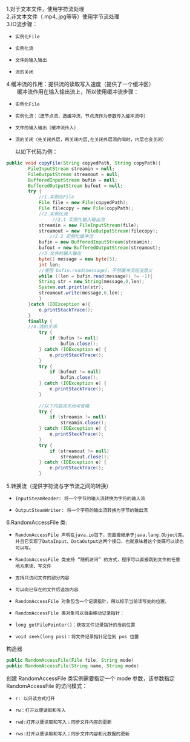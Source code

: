1.对于文本文件，使用字符流处理\
2.非文本文件（.mp4,.jpg等等）使用字节流处理\
3.IO流步骤：
*     实例化File
*     实例化流
*     文件的输入输出
*     流的关闭
4.缓冲流的作用：提供流的读取写入速度（提供了一个缓冲区）\
&emsp;&emsp;缓冲流作用在输入输出流上，所以使用缓冲流步骤：
*     实例化File
*     实例化流：（造节点流，造缓冲流，节点流作为参数传入缓冲流中）
*     文件的输入输出（缓冲流传入）
*     流的关闭（先关闭外层，再关闭内层,在关闭外层流的同时，内层也会关闭）
    以如下代码为例：
```Java
public void copyFile(String copyedPath, String copyPath){
        FileInputStream streamin = null;
        FileOutputStream streamout = null;
        BufferedInputStream bufin = null;
        BufferedOutputStream bufout = null;
        try {
            //1.实例化File
            File file = new File(copyedPath);
            File filecopy = new File(copyPath);
            //2.实例化流
                 //2.1 实例化输入输出流
            streamin = new FileInputStream(file);
            streamout = new  FileOutputStream(filecopy);
                //2.2 实例化缓冲流
            bufin = new BufferedInputStream(streamin);
            bufout = new BufferedOutputStream(streamout);
            //3.文件的输入输出
            byte[] message = new byte[5];
            int len;
            //使用 bufin.read(message)，不然缓冲流则没意义
            while ((len = bufin.read(message)) != -1){
            String str = new String(message,0,len);
            System.out.println(str);
            streamout.write(message,0,len);
            }
        }catch (IOException e){
            e.printStackTrace();
        }
        finally {
        //4.流的关闭
            try {
                if (bufin != null)
                    bufin.close();
            } catch (IOException e) {
                e.printStackTrace();
            }
            try {
                if (bufout != null)
                    bufin.close();
            } catch (IOException e) {
                e.printStackTrace();
            }
            
            //以下内层流关闭可省略
            try {
                if (streamin != null)
                    streamin.close();
            } catch (IOException e) {
                e.printStackTrace();
            }
            try {
                if (streamout != null)
                    streamout.close();
            } catch (IOException e) {
                e.printStackTrace();
            }
```
5.转换流（提供字符流与字节流之间的转换）
*     InputSteamReader: 将一个字节的输入流转换为字符的输入流
*     OutputSteamWriter: 将一个字符的输出流转换为字节的输出流
6.RandomAccessFile 类:
*     RandomAccessFile 声明在java.io包下，但直接继承于java.lang.Object类。
      并且它实现了DataInput、DataOutput这两个接口，也就意味着这个类既可以读也
      可以写。
*     RandomAccessFile 类支持 “随机访问” 的方式，程序可以直接跳到文件的任意
      地方来读、写文件
*     支持只访问文件的部分内容
*     可以向已存在的文件后追加内容
*     RandomAccessFile 对象包含一个记录指针，用以标示当前读写处的位置。
*     RandomAccessFile 类对象可以自由移动记录指针：
*     long getFilePointer()：获取文件记录指针的当前位置
*     void seek(long pos)：将文件记录指针定位到 pos 位置
构造器
```java
public RandomAccessFile(File file, String mode)
public RandomAccessFile(String name, String mode)
```   
创建 RandomAccessFile 类实例需要指定一个 mode 参数，该参数指定 RandomAccessFile 的访问模式：
*     r: 以只读方式打开
*     rw：打开以便读取和写入
*     rwd:打开以便读取和写入；同步文件内容的更新
*     rws:打开以便读取和写入；同步文件内容和元数据的更新
